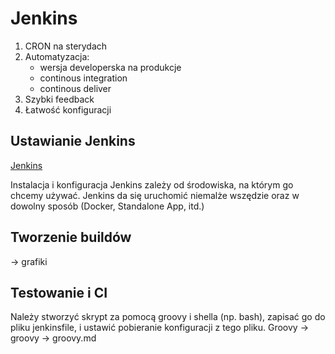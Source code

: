 # Jenkins

1. CRON na sterydach
2. Automatyzacja:
   - wersja developerska na produkcje
   - continous integration
   - continous deliver
3. Szybki feedback
4. Łatwość konfiguracji

## Ustawianie Jenkins

[Jenkins](https://jenkins.io/download/)

Instalacja i konfiguracja Jenkins zależy od środowiska, na którym go chcemy używać. Jenkins da się uruchomić niemalże wszędzie oraz w dowolny sposób (Docker, Standalone App, itd.)

## Tworzenie buildów

-> grafiki

## Testowanie i CI

Należy stworzyć skrypt za pomocą groovy i shella (np. bash), zapisać go do pliku jenkinsfile, i ustawić pobieranie konfiguracji z tego pliku. Groovy -> groovy -> groovy.md
